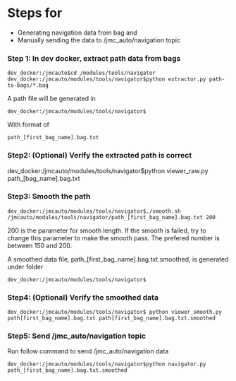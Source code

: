 # Steps for 

- Generating navigation data from bag and 
- Manually sending the data to /jmc_auto/navigation topic 

### Step 1: In dev docker, extract path data from bags

```
dev_docker:/jmcauto$cd /modules/tools/navigator 
dev_docker:/jmcauto/modules/tools/navigator$python extractor.py path-to-bags/*.bag 
```

A path file will be generated in  

```
dev_docker:/jmcauto/modules/tools/navigator$ 
```

With format of  

```
path_[first_bag_name].bag.txt 
```



### Step2: (Optional) Verify the extracted path is correct   

dev_docker:/jmcauto/modules/tools/navigator$python viewer_raw.py path_[bag_name].bag.txt 

### Step3: Smooth the path  

```
dev_docker:/jmcauto/modules/tools/navigator$./smooth.sh /jmcauto/modules/tools/navigator/path_[first_bag_name].bag.txt 200
```

200 is the parameter for smooth length. If the smooth is failed, try to change this parameter to make the smooth pass. The prefered number is between 150 and 200. 

A smoothed data file, path_[first_bag_name].bag.txt.smoothed, is generated under folder   

```
dev_docker:/jmcauto/modules/tools/navigator$
```

### Step4: (Optional) Verify the smoothed data

```
dev_docker:/jmcauto/modules/tools/navigator$ python viewer_smooth.py path[first_bag_name].bag.txt path[first_bag_name].bag.txt.smoothed 
```



### Step5: Send /jmc_auto/navigation topic 

Run follow command to send /jmc_auto/navigation  data 

```
dev_docker:/jmcauto/modules/tools/navigator$python navigator.py path_[first_bag_name].bag.txt.smoothed
```

